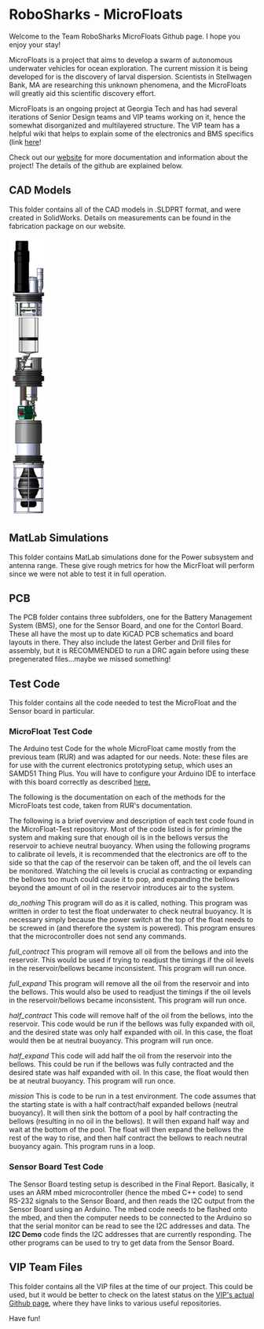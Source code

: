 # RoboSharks - MicroFloats

Welcome to the Team RoboSharks MicroFloats Github page. I hope you enjoy your stay!

MicroFloats is a project that aims to develop a swarm of autonomous underwater vehicles for ocean exploration. The current mission it is being developed for is the discovery of larval dispersion. Scientists in Stellwagen Bank, MA are researching this unknown phenomena, and the MicroFloats will greatly aid this scientific discovery effort.

MicroFloats is an ongoing project at Georgia Tech and has had several iterations of Senior Design teams and VIP teams working on it, hence the somewhat disorganized and multilayered structure. The VIP team has a helpful wiki that helps to explain some of the electronics and BMS specifics (link [here](https://github.gatech.edu/mwoodward6/LagrangianProfiler/wiki)!

Check out our [website](https://eceseniordesign2022spring.ece.gatech.edu/sd22p17/) for more documentation and information about the project! The details of the github are explained below.

## CAD Models

This folder contains all of the CAD models in .SLDPRT format, and were created in SolidWorks. Details on measurements can be found in the fabrication package on our website.

![full CAD model](full_CAD.jpg)

## MatLab Simulations

This folder contains MatLab simulations done for the Power subsystem and antenna range. These give rough metrics for how the MicrFloat will perform since we were not able to test it in full operation.

## PCB

The PCB folder contains three subfolders, one for the Battery Management System (BMS), one for the Sensor Board, and one for the Contorl Board. These all have the most up to date KiCAD PCB schematics and board layouts in there. They also include the latest Gerber and Drill files for assembly, but it is RECOMMENDED to run a DRC again before using these pregenerated files...maybe we missed something!

## Test Code

This folder contains all the code needed to test the MicroFloat and the Sensor board in particular. 

### MicroFloat Test Code

The Arduino test Code for the whole MicroFloat came mostly from the previous team (RUR) and was adapted for our needs. Note: these files are for use with the current electronics prototyping setup, which uses an SAMD51 Thing Plus. You will have to configure your Arduino IDE to interface with this board correctly as described [here.](https://learn.sparkfun.com/tutorials/samd51-thing-plus-hookup-guide/uf2-bootloader--drivers)

The following is the documentation on each of the methods for the MicroFloats test code, taken from RUR's documentation.

The following is a brief overview and description of each test code found in the MicroFloat-Test repository. Most of the code listed is for priming the system and making sure that enough oil is in the bellows versus the reservoir to achieve neutral buoyancy. When using the following programs to calibrate oil levels, it is recommended that the electronics are off to the side so that the cap of the reservoir can be taken off, and the oil levels can be monitored. Watching the oil levels is crucial as contracting or expanding the bellows too much could cause it to pop, and expanding the bellows beyond the amount of oil in the reservoir introduces air to the system. 

*do_nothing*
This program will do as it is called, nothing. This program was written in order to test the float underwater to check neutral buoyancy. It is necessary simply because the power switch at the top of the float needs to be screwed in (and therefore the system is powered). This program ensures that the microcontroller does not send any commands. 

*full_contract*
This program will remove all oil from the bellows and into the reservoir. This would be used if trying to readjust the timings if the oil levels in the reservoir/bellows became inconsistent. This program will run once.

*full_expand*
This program will remove all the oil from the reservoir and into the bellows. This would also be used to readjust the timings if the oil levels in the reservoir/bellows became inconsistent. This program will run once.

*half_contract*
This code will remove half of the oil from the bellows, into the reservoir. This code would be run if the bellows was fully expanded with oil, and the desired state was only half expanded with oil. In this case, the float would then be at neutral buoyancy. This program will run once.


*half_expand*
This code will add half the oil from the reservoir into the bellows. This could be run if the bellows was fully contracted and the desired state was half expanded with oil. In this case, the float would then be at neutral buoyancy. This program will run once. 

*mission*
This is code to be run in a test environment. The code assumes that the starting state is with a  half contract/half expanded bellows (neutral buoyancy). It will then sink the bottom of a pool by half contracting the bellows (resulting in no oil in the bellows). It will then expand half way and wait at the bottom of the pool. The float will then expand the bellows the rest of the way to rise, and then half contract the bellows to reach neutral buoyancy again. This program runs in a loop.

### Sensor Board Test Code

The Sensor Board testing setup is described in the Final Report. Basically, it uses an ARM mbed microcontroller (hence the mbed C++ code) to send RS-232 signals to the Sensor Board, and then reads the I2C output from the Sensor Board using an Arduino. The mbed code needs to be flashed onto the mbed, and then the computer needs to be connected to the Arduino so that the serial monitor can be read to see the I2C addresses and data. The **I2C Demo** code finds the I2C addresses that are currently responding. The other programs can be used to try to get data from the Sensor Board.

## VIP Team Files

This folder contains all the VIP files at the time of our project. This could be used, but it would be better to check on the latest status on the [VIP's actual Github page](https://github.gatech.edu/Aquabots-VIP), where they have links to various useful repositories.


Have fun!

